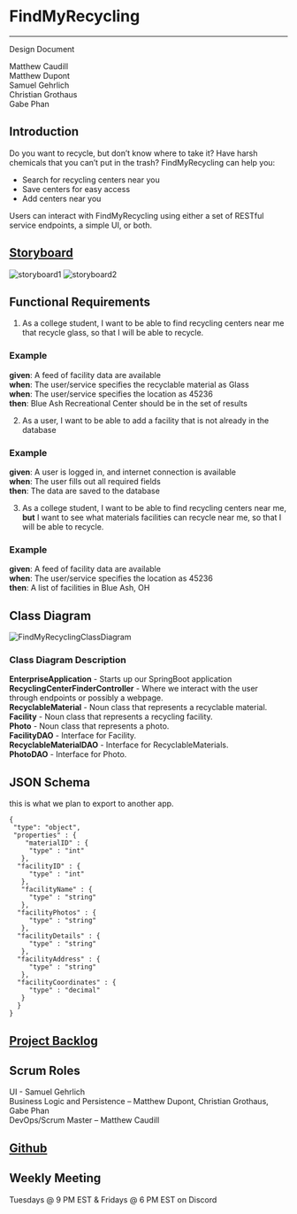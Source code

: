 # FindMyRecycling

---

Design Document

Matthew Caudill  
Matthew Dupont  
Samuel Gehrlich  
Christian Grothaus  
Gabe Phan  

## Introduction

Do you want to recycle, but don’t know where to take it? Have harsh chemicals that you can’t put in the trash? FindMyRecycling can help you:

-	Search for recycling centers near you
-	Save centers for easy access
-	Add centers near you

Users can interact with FindMyRecycling using either a set of RESTful service endpoints, a simple UI, or both.  

## [Storyboard](https://projects.invisionapp.com/prototype/cl7x0sb6b000am501n3cni6cn/play)  

![storyboard1](https://user-images.githubusercontent.com/82420942/189517173-75542ec1-e141-4572-a6b0-243d04a5ff99.png)
![storyboard2](https://user-images.githubusercontent.com/82420942/189521302-1a7bcb93-aa70-435c-828b-df1a572b2d45.png)

## Functional Requirements

1.	As a college student, I want to be able to find recycling centers near me that recycle glass, so that I will be able to recycle.  
### Example  
**given**: A feed of facility data are available  
**when**: The user/service specifies the recyclable material as Glass  
**when**: The user/service specifies the location as 45236  
**then**: Blue Ash Recreational Center should be in the set of results  

2.	As a user, I want to be able to add a facility that is not already in the database  
### Example  
**given**: A user is logged in, and internet connection is available  
**when**: The user fills out all required fields  
**then**: The data are saved to the database  

3.	As a college student, I want to be able to find recycling centers near me, **but** I want to see what materials   facilities can recycle near me, so that I will be able to recycle.  
### Example  
**given**: A feed of facility data are available  
**when**: The user/service specifies the location as 45236  
**then**: A list of facilities in Blue Ash, OH  

## Class Diagram

![FindMyRecyclingClassDiagram](https://user-images.githubusercontent.com/82420942/189517489-235ab46c-3bcc-47cf-88d3-48c73023a28f.jpg)

### Class Diagram Description

**EnterpriseApplication** - Starts up our SpringBoot application  
**RecyclingCenterFinderController** - Where we interact with the user through endpoints or possibly a webpage.  
**RecyclableMaterial** - Noun class that represents a recyclable material.  
**Facility** - Noun class that represents a recycling facility.  
**Photo** - Noun class that represents a photo.  
**FacilityDAO** - Interface for Facility.  
**RecyclableMaterialDAO** - Interface for RecyclableMaterials.  
**PhotoDAO** - Interface for Photo.  

## JSON Schema  

this is what we plan to export to another app.

    {
     "type": "object",
     "properties" : {
        "materialID" : {
         "type" : "int"
       },
      "facilityID" : {
         "type" : "int"
       },
       "facilityName" : {
         "type" : "string"
       },
      "facilityPhotos" : {
         "type" : "string"
       },
      "facilityDetails" : {
         "type" : "string"
       },
      "facilityAddress" : {
         "type" : "string"
       },
      "facilityCoordinates" : {
         "type" : "decimal"
       }
      }
    }

## [Project Backlog](https://github.com/Smoofington/FindMyRecyclingIntellijIDEA/projects)

## Scrum Roles  

UI - Samuel Gehrlich   
Business Logic and Persistence – Matthew Dupont, Christian Grothaus, Gabe Phan  
DevOps/Scrum Master – Matthew Caudill  

## [Github](https://github.com/Smoofington/FindMyRecyclingIntellijIDEA)  

## Weekly Meeting  
Tuesdays @ 9 PM EST & Fridays @ 6 PM EST on Discord
